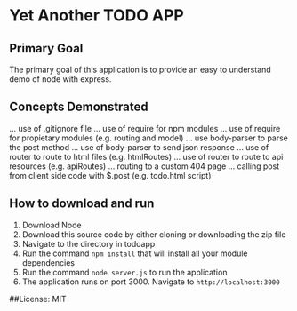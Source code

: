 # Yet Another TODO APP
## Primary Goal
The primary goal of this application is to provide an easy to understand demo of node with express.


## Concepts Demonstrated

... use of .gitignore file
... use of require for npm modules
... use of require for propietary modules (e.g. routing and model)
... use body-parser to parse the post method
... use of body-parser to send json response
... use of router to route to html files (e.g. htmlRoutes)
... use of router to route to api resources (e.g. apiRoutes)
... routing to a custom 404 page
... calling post from client side code with $.post (e.g. todo.html script)


## How to download and run

1. Download Node 
2. Download this source code by either cloning or downloading the zip file
3. Navigate to the directory in todoapp
4. Run the command `npm install` that will install all your module dependencies
5. Run the command `node server.js` to run the application
6. The application runs on port 3000. Navigate to `http://localhost:3000`

##License: MIT

